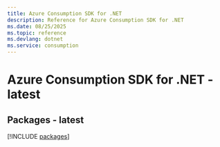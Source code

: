 ```yaml
---
title: Azure Consumption SDK for .NET
description: Reference for Azure Consumption SDK for .NET
ms.date: 08/25/2025
ms.topic: reference
ms.devlang: dotnet
ms.service: consumption
---
```

# Azure Consumption SDK for .NET - latest
## Packages - latest
[!INCLUDE [packages](consumption-index.md)]